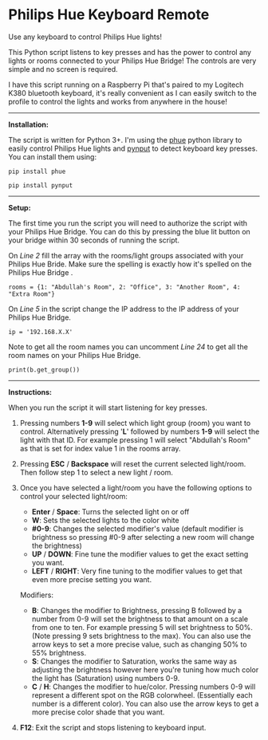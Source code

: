 # Philips Hue Keyboard Remote

Use any keyboard to control Philips Hue lights!

This Python script listens to key presses and has the power to control any lights or rooms connected to your Philips Hue Bridge! The controls are very simple and no screen is required. 

I have this script running on a Raspberry Pi that's paired to my Logitech K380 bluetooth keyboard, it's really convenient as I can easily switch to the profile to control the lights and works from anywhere in the house!

----------
**Installation:**

The script is written for Python 3+. I'm using the [phue](https://github.com/studioimaginaire/phue) python library to easily control Philips Hue lights and [pynput](https://pypi.python.org/pypi/pynput) to detect keyboard key presses. You can install them using:

```
pip install phue
```
```
pip install pynput
```
----------

**Setup:**

The first time you run the script you will need to authorize the script with your Philips Hue Bridge. You can do this by pressing the blue lit button on your bridge within 30 seconds of running the script. 

On *Line 2* fill the array with the rooms/light groups associated with your Philips Hue Bride. Make sure the spelling is exactly how it's spelled on the Philips Hue Bridge .

    rooms = {1: "Abdullah's Room", 2: "Office", 3: "Another Room", 4: "Extra Room"}

On *Line 5* in the script change the IP address to the IP address of your Philips Hue Bridge.

    ip = '192.168.X.X'

Note to get all the room names you can uncomment *Line 24* to get all the room names on your Philips Hue Bridge.

    print(b.get_group())

----------
**Instructions:**

When you run the script it will start listening for key presses. 

 1. Pressing numbers **1-9** will select which light group (room) you want
    to control. Alternatively pressing '**L**' followed by numbers **1-9**
    will select the light with that ID. For example pressing 1 will select "Abdullah's Room" as that is set for index value 1 in the rooms array. 
 
 2. Pressing **ESC** / **Backspace** will reset the current selected light/room. Then follow step 1 to select a new light / room.

3. Once you have selected a light/room you have the following options to control your selected light/room:
	- **Enter** / **Space**: Turns the selected light on or off
	- **W**: Sets the selected lights to the color white
	- **#0-9**: Changes the selected modifier's value (default modifier is brightness so pressing #0-9 after selecting a new room will change the brightness) 
	- **UP** / **DOWN**: Fine tune the modifier values to get the exact setting you want.
	- **LEFT** / **RIGHT**: Very fine tuning to the modifier values to get that even more precise setting you want.
	
	Modifiers:
	- **B**: Changes the modifier to Brightness, pressing B followed by a number from 0-9 will set the brightness to that amount on a scale from one to ten. For example pressing 5 will set brightness to 50%. (Note pressing 9 sets brightness to the max). You can also use the arrow keys to set a more precise value, such as changing 50% to 55% brightness.
	- **S**: Changes the modifier to Saturation, works the same way as adjusting the brightness however here you're tuning how much color the light has (Saturation) using numbers 0-9.
	- **C** / **H**: Changes the modifier to hue/color. Pressing numbers 0-9 will represent  a different spot on the RGB colorwheel. (Essentially each number is a different color). You can also use the arrow keys to get a more precise color shade that you want.

4. **F12**: Exit the script and stops listening to keyboard input.



